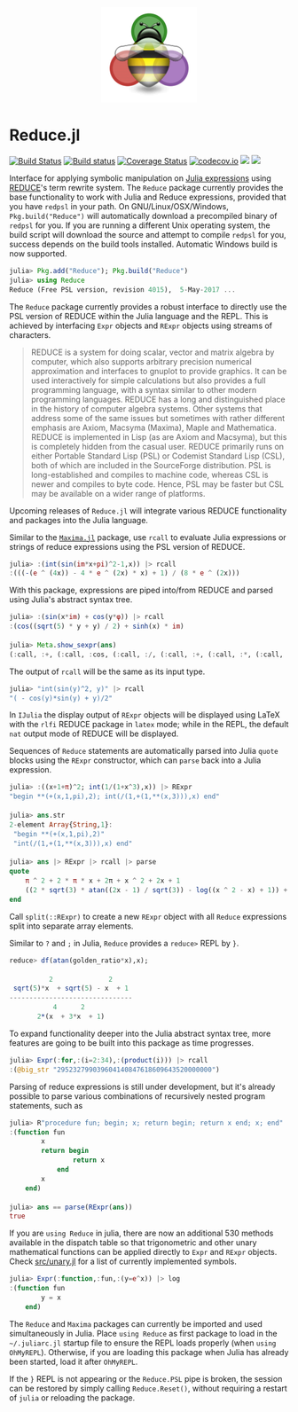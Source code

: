 <p align="center">
  <img src="./docs/src/assets/logo.png" alt="Reduce.jl"/>
</p>

# Reduce.jl

[![Build Status](https://travis-ci.org/chakravala/Reduce.jl.svg?branch=master)](https://travis-ci.org/chakravala/Reduce.jl) [![Build status](https://ci.appveyor.com/api/projects/status/kaqu2yri4vxyr63n?svg=true)](https://ci.appveyor.com/project/chakravala/reduce-jl) [![Coverage Status](https://coveralls.io/repos/github/chakravala/Reduce.jl/badge.svg?branch=master)](https://coveralls.io/github/chakravala/Reduce.jl?branch=master) [![codecov.io](http://codecov.io/github/chakravala/Reduce.jl/coverage.svg?branch=master)](http://codecov.io/github/chakravala/Reduce.jl?branch=master)
[![](https://img.shields.io/badge/docs-stable-blue.svg)](https://chakravala.github.io/Reduce.jl/stable)
[![](https://img.shields.io/badge/docs-latest-blue.svg)](https://chakravala.github.io/Reduce.jl/latest)

Interface for applying symbolic manipulation on [Julia expressions](https://docs.julialang.org/en/latest/manual/metaprogramming) using [REDUCE](http://www.reduce-algebra.com)'s term rewrite system. The `Reduce` package currently provides the base functionality to work with Julia and Reduce expressions, provided that you have `redpsl` in your path. On GNU/Linux/OSX/Windows, `Pkg.build("Reduce")` will automatically download a precompiled binary of `redpsl` for you. If you are running a different Unix operating system, the build script will download the source and attempt to compile `redpsl` for you, success depends on the build tools installed. Automatic Windows build is now supported.

```Julia
julia> Pkg.add("Reduce"); Pkg.build("Reduce")
julia> using Reduce
Reduce (Free PSL version, revision 4015),  5-May-2017 ...
```
The `Reduce` package currently provides a robust interface to directly use the PSL version of REDUCE within the Julia language and the REPL. This is achieved by interfacing `Expr` objects and `RExpr` objects using streams of characters.

> REDUCE is a system for doing scalar, vector and matrix algebra by computer, which also supports arbitrary precision numerical approximation and interfaces to gnuplot to provide graphics. It can be used interactively for simple calculations but also provides a full programming language, with a syntax similar to other modern programming languages.
> REDUCE has a long and distinguished place in the history of computer algebra systems. Other systems that address some of the same issues but sometimes with rather different emphasis are Axiom, Macsyma (Maxima), Maple and Mathematica.
> REDUCE is implemented in Lisp (as are Axiom and Macsyma), but this is completely hidden from the casual user. REDUCE primarily runs on either Portable Standard Lisp (PSL) or Codemist Standard Lisp (CSL), both of which are included in the SourceForge distribution. PSL is long-established and compiles to machine code, whereas CSL is newer and compiles to byte code. Hence, PSL may be faster but CSL may be available on a wider range of platforms.

Upcoming releases of `Reduce.jl` will integrate various REDUCE functionality and packages into the Julia language.

Similar to the [`Maxima.jl`](https://github.com/nsmith5/Maxima.jl) package, use `rcall` to evaluate Julia expressions or strings of reduce expressions using the PSL version of REDUCE.
```Julia
julia> :(int(sin(im*x+pi)^2-1,x)) |> rcall
:(((-(e ^ (4x)) - 4 * e ^ (2x) * x) + 1) / (8 * e ^ (2x)))
```
With this package, expressions are piped into/from REDUCE and parsed using Julia's abstract syntax tree.
```Julia
julia> :(sin(x*im) + cos(y*φ)) |> rcall
:(cos((sqrt(5) * y + y) / 2) + sinh(x) * im)

julia> Meta.show_sexpr(ans)
(:call, :+, (:call, :cos, (:call, :/, (:call, :+, (:call, :*, (:call, :sqrt, 5), :y), :y), 2)), (:call, :*, (:call, :sinh, :x), :im))
```
The output of `rcall` will be the same as its input type.
```Julia
julia> "int(sin(y)^2, y)" |> rcall
"( - cos(y)*sin(y) + y)/2"
```
In `IJulia` the display output of `RExpr` objects will be displayed using LaTeX with the `rlfi` REDUCE package in `latex` mode; while in the REPL, the default `nat` output mode of REDUCE will be displayed.

Sequences of `Reduce` statements are automatically parsed into Julia `quote` blocks using the `RExpr` constructor, which can `parse` back into a Julia expression.
```Julia
julia> :((x+1+π)^2; int(1/(1+x^3),x)) |> RExpr
"begin **(+(x,1,pi),2); int(/(1,+(1,**(x,3))),x) end"

julia> ans.str
2-element Array{String,1}:
 "begin **(+(x,1,pi),2)"
 "int(/(1,+(1,**(x,3))),x) end"

julia> ans |> RExpr |> rcall |> parse
quote
    π ^ 2 + 2 * π * x + 2π + x ^ 2 + 2x + 1
    ((2 * sqrt(3) * atan((2x - 1) / sqrt(3)) - log((x ^ 2 - x) + 1)) + 2 * log(x + 1)) / 6
end
```
Call `split(::RExpr)` to create a new `RExpr` object with all `Reduce` expressions split into separate array elements.

Similar to `?` and `;` in Julia, `Reduce` provides a `reduce>` REPL by `}`.
```Julia
reduce> df(atan(golden_ratio*x),x);

          2              2
 sqrt(5)*x  + sqrt(5) - x  + 1
-------------------------------
           4      2
       2*(x  + 3*x  + 1)
```
To expand functionality deeper into the Julia abstract syntax tree, more features are going to be built into this package as time progresses.
```Julia
julia> Expr(:for,:(i=2:34),:(product(i))) |> rcall
:(@big_str "295232799039604140847618609643520000000")
```
Parsing of reduce expressions is still under development, but it's already possible to parse various combinations of recursively nested program statements, such as
```Julia
julia> R"procedure fun; begin; x; return begin; return x end; x; end" |> parse
:(function fun
        x
        return begin
                return x
            end
        x
    end)

julia> ans == parse(RExpr(ans))
true
```
If you are `using Reduce` in julia, there are now an additional 530 methods available in the dispatch table so that trigonometric and other unary mathematical functions can be applied directly to `Expr` and `RExpr` objects. Check [src/unary.jl](src/unary.jl) for a list of currently implemented symbols.
```Julia
julia> Expr(:function,:fun,:(y=e^x)) |> log
:(function fun
        y = x
    end)
```
The `Reduce` and `Maxima` packages can currently be imported and used simultaneously in Julia. Place `using Reduce` as first package to load in the `~/.juliarc.jl` startup file to ensure the REPL loads properly (when `using OhMyREPL`). Otherwise, if you are loading this package when Julia has already been started, load it after `OhMyREPL`.

If the `}` REPL is not appearing or the `Reduce.PSL` pipe is broken, the session can be restored by simply calling `Reduce.Reset()`, without requiring a restart of `julia` or reloading the package.
